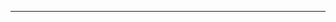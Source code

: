 
<article-title title="Mysql使用小祭巧"></article-title>

<article-meta date="2023年8月01日"></article-meta>

---  

